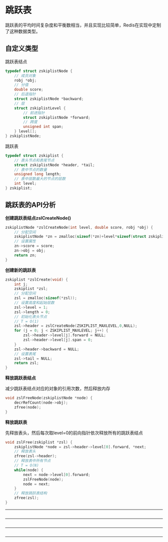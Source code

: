 # 跳跃表
跳跃表的平均时间复杂度和平衡数相当，并且实现比较简单，Redis在实现中定制了这种数据类型。
## 自定义类型

跳跃表结点
```c
typedef struct zskiplistNode {
    // 成员对象
    robj *obj;
    // 分值
    double score;
    // 后退指针
    struct zskiplistNode *backward;
    // 层
    struct zskiplistLevel {
        // 前进指针
        struct zskiplistNode *forward;
        // 跨度
        unsigned int span;
    } level[];
} zskiplistNode;
```

跳跃表
```c
typedef struct zskiplist {
    // 表头节点和表尾节点
    struct zskiplistNode *header, *tail;
    // 表中节点的数量
    unsigned long length;
    // 表中层数最大的节点的层数
    int level;
} zskiplist;
```

## 跳跃表的API分析
**创建跳跃表结点zslCreateNode()**
```c
zskiplistNode *zslCreateNode(int level, double score, robj *obj) {
    // 分配空间
    zskiplistNode *zn = zmalloc(sizeof(*zn)+level*sizeof(struct zskiplistLevel));
    // 设置属性
    zn->score = score;
    zn->obj = obj;
    return zn;
}
```

**创建新的跳跃表**
```c
zskiplist *zslCreate(void) {
    int j;
    zskiplist *zsl;
    // 分配空间
    zsl = zmalloc(sizeof(*zsl));
    // 设置高度和起始层数
    zsl->level = 1;
    zsl->length = 0;
    // 初始化表头节点
    // T = O(1)
    zsl->header = zslCreateNode(ZSKIPLIST_MAXLEVEL,0,NULL);
    for (j = 0; j < ZSKIPLIST_MAXLEVEL; j++) {
        zsl->header->level[j].forward = NULL;
        zsl->header->level[j].span = 0;
    }
    zsl->header->backward = NULL;
    // 设置表尾
    zsl->tail = NULL;
    return zsl;
}
```

**释放跳跃表结点**

减少跳跃表结点对应的对象的引用次数，然后释放内存
```c
void zslFreeNode(zskiplistNode *node) {
    decrRefCount(node->obj);
    zfree(node);
}
```

**释放跳跃表**

先释放表头，然后每次取level=0的前向指针依次释放所有的跳跃表结点
```c
void zslFree(zskiplist *zsl) {
    zskiplistNode *node = zsl->header->level[0].forward, *next;
    // 释放表头
    zfree(zsl->header);
    // 释放表中所有节点
    // T = O(N)
    while(node) {
        next = node->level[0].forward;
        zslFreeNode(node);
        node = next;
    }
    // 释放跳跃表结构
    zfree(zsl);
}
```

****
```c
```

****
```c
```

****
```c
```

****
```c
```
